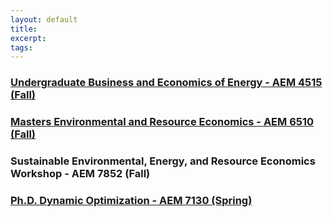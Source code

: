 ```yaml
---
layout: default 
title: 
excerpt: 
tags: 
---
```


### [Undergraduate Business and Economics of Energy - AEM 4515 (Fall)](https://rawcdn.githack.com/irudik/irudik.github.io/fc03b88526d0b63e933504c6cb1126e6411cd7e0/assets/pdf/4940_syllabus.pdf)

### [Masters Environmental and Resource Economics - AEM 6510 (Fall)](https://rawcdn.githack.com/irudik/irudik.github.io/fc03b88526d0b63e933504c6cb1126e6411cd7e0/assets/pdf/6510_syllabus.pdf)

### Sustainable Environmental, Energy, and Resource Economics Workshop - AEM 7852 (Fall)

### [Ph.D. Dynamic Optimization - AEM 7130 (Spring)](https://github.com/AEM7130/SPRING2019)
